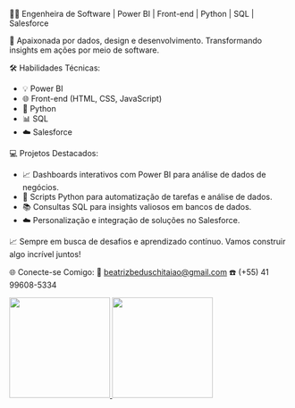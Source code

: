 👩‍💻 Engenheira de Software | Power BI | Front-end | Python | SQL | Salesforce

💼 Apaixonada por dados, design e desenvolvimento. Transformando insights em ações por meio de software.

🛠️ Habilidades Técnicas:
- 💡 Power BI
- 🌐 Front-end (HTML, CSS, JavaScript)
- 🐍 Python
- 📊 SQL
- ☁️ Salesforce

💻 Projetos Destacados:
- 📈 Dashboards interativos com Power BI para análise de dados de negócios.
- 🐍 Scripts Python para automatização de tarefas e análise de dados.
- 📚 Consultas SQL para insights valiosos em bancos de dados.
- ☁️ Personalização e integração de soluções no Salesforce.

📈 Sempre em busca de desafios e aprendizado contínuo. Vamos construir algo incrível juntos!

🌐 Conecte-se Comigo:
📧 beatrizbeduschitaiao@gmail.com
☎️ (+55) 41 99608-5334

<div >
  <a href="https://github.com/bia_beduschi">
  <img height="180em" src="https://github-readme-stats.vercel.app/api?username=bia_beduschi&show_icons=true&theme=dracula&include_all_commits=true&count_private=true"/>
  <img height="180em" src="https://github-readme-stats.vercel.app/api/top-langs/?username=bia_beduschi&layout=compact&layout=compact&langs_count=16&theme=dracula"/>
</div>
